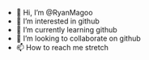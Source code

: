 - 👋 Hi, I’m @RyanMagoo
- 👀 I’m interested in github
- 🌱 I’m currently learning github
- 💞️ I’m looking to collaborate on github
- 📫 How to reach me stretch

<!---
RyanMagoo/RyanMagoo is a ✨ special ✨ repository because its `README.md` (this file) appears on your GitHub profile.
You can click the Preview link to take a look at your changes.
--->
